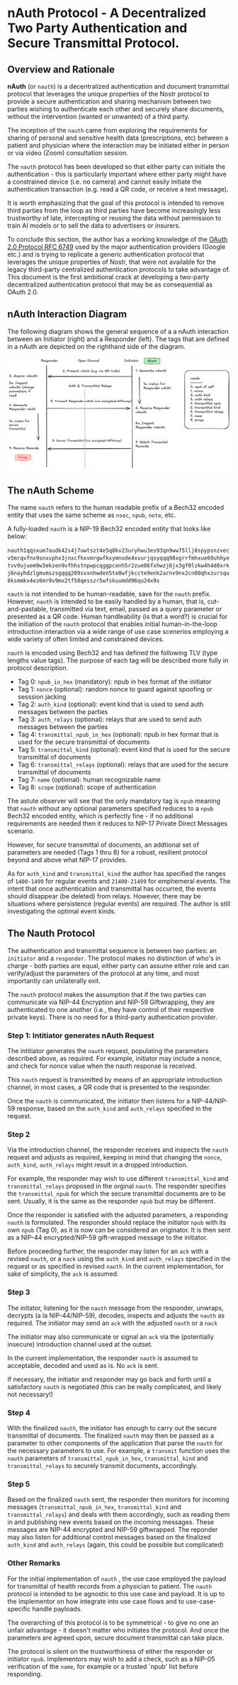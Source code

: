 # nAuth Protocol - A Decentralized Two Party Authentication and Secure Transmittal Protocol.

## Overview and Rationale

**nAuth** (or `nauth`) is a decentralized authentication and document transmittal protocol that leverages the unique properties of the Nostr protocol to provide a secure authentication and sharing mechanism between two parties wishing to authenticate each other and securely share documents, without the intervention (wanted or unwanted) of a third party.

The inception of the `nauth` came from exploring the requirements for sharing of personal and sensitive health data (prescriptions, etc) between a patient and physician where the interaction may be initiated either in person or via video (Zoom) consultation session. 

The `nauth` protocol has been developed so that either party can initiate the authentication - this is particularly important where either party might have a constrained device (i.e. no camera) and cannot easily initiate the authentication transaction (e.g. read a QR code, or receive a text message). 

It is worth emphasizing that the goal of this protocol is intended to remove third parties from the loop as third parties have become increasingly less trustworthy of late, intercepting or reusing the data without permission to train AI models or to sell the data to advertisers or insurers. 

To conclude this section, the author has a working knowledge of the [OAuth 2.0 Protocol RFC 6749](https://datatracker.ietf.org/doc/html/rfc6749) used by the major authentication providers (Google etc.) and is trying to replicate a generic authentication protocol that leverages the unique properties of Nostr, that were not available for the legacy third-party centralized authentication protocols to take advantage of. This document is the first ambitional crack at developing a two-party decentralized authentication protocol that may be as consequential as OAuth 2.0.

## nAuth Interaction Diagram
The following diagram shows the general sequence of a a nAuth interaction between an Initiator (right) and a Responder (left). The tags that are defined in a nAuth are depicted on the righthand side of the diagram.

![nAuth Interaction Diagram](./img/nAuth-interaction.png)


## The nAuth Scheme

The name `nauth` refers to the human readable prefix of a Bech32 encoded entity that uses the same scheme as `nsec`, `npub`, `note`, etc.

A fully-loaded `nauth` is a NIP-19 Bech32 encoded entity that looks like below:

`nauth1qqsxum7audk42s4j7uwtszt4e5q8kv23uryhwu3es93qn9ww75llj8spypsnzvecv5mrqvfnx9snxvphx3jnxcfhxvmrgwfkxymnxde4xvurjqsyqqq98xgrrfmhxue69uhhyetvv9ujuem9w3ekzen9vfhhstnpwpcqggpcenh5r2zue06fxhwzj6jx3gf0lzkw4h4d8xrkj6nayhdzlgmvmszsgqqq209svxnhwden5te0wfjkccte9enk2arnv9nx2cn00qhxzursqu8ksmmkv4ez6mr9v9mx2tf58qesszr5wfskuumdd96qu24x9s`

`nauth` is not intended to be human-readable, save for the `nauth` prefix. However, `nauth` is intended to be easily handled by a human, that is, cut-and-pastable, transmitted via text, email, passed as a query parameter or presented as a QR code. Human handleability (is that a word?) is crucial for the initiation of the `nauth` protocol that enables initial human-in-the-loop introduction interaction via a wide range of use case scenerios employing a wide variety of often limited and constrained devices.

`nauth` is encoded using Bech32 and has defined the following TLV (type lengths value tags). The purpose of each tag will be described more fully in protocol description.

- Tag 0: `npub_in_hex` (mandatory): npub in hex format of the initiator
- Tag 1: `nonce` (optional): random nonce to guard against spoofing or sesssion jacking
- Tag 2: `auth_kind` (optional): event kind that is used to send auth messages between the parties
- Tag 3: `auth_relays` (optional): relays that are used to send auth messages between the parties
- Tag 4: `transmittal_npub_in_hex` (optional): npub in hex format that is used for the secure transmittal of documents
- Tag 5: `transmittal_kind` (optional): event kind that is used for the secure transmittal of documents
- Tag 6: `transmittal_relays` (optional): relays that are used for the secure transmittal of documents
- Tag 7: `name` (optional): human recognizable name
- Tag 8: `scope` (optional): scope of authentication

The astute observer will see that the only mandatory tag is `npub` meaning that `nauth` without any optional parameters specified reduces to a `npub` Bech32 encoded entity, which is perfectly fine - if no additional requirements are needed then it reduces to NIP-17 Private Direct Messages scenario. 

However, for secure transmittal of documents, an addtional set of parameters are needed (Tags 1 thru 8) for a robust, resilient protocol beyond and above what NIP-17 provides.

As for `auth_kind` and `transmittal_kind` the author has specified the ranges of `1400-1499` for regular events and `21400-21499` for emphemeral events. The intent that once authentication and transmittal has occurred, the events should disappear (be deleted) from relays. However, there may be situations where persistence (regular events) are required. The author is still investigating the optimal event kinds.

## The Nauth Protocol

The authentication and transmittal sequence is between two parties: an `initiator` and a `responder`. The protocol makes no distinction of who's in charge - both parties are equal, either party can assume either role and can verify/adjust the parameters of the protocol at any time, and most importantly can unilaterally exit. 

The `nauth` protocol makes the assumption that if the two parties can communicate via NIP-44 Encryption and NIP-59 Giftwrapping, they are authenticated to one another (i.e., they have control of their respective private keys). There is no need for a third-party authentication provider.


### Step 1: Intitiator generates nAuth Request

The intitiator generates the `nauth` request, populating the parameters described above, as required. For example, initiator may include a nonce, and check for nonce value when the nauth response is received.

This `nauth` request is transmitted by means of an appropriate introduction channel, in most cases, a QR code that is presented to the responder.

Once the `nauth` is communicated, the initiator then listens for a NIP-44/NIP-59 response, based on the `auth_kind` and `auth_relays` specified in the request.

### Step 2

Via the introduction channel, the responder receives and inspects the `nauth` request and adjusts as required, keeping in mind that changing the `nonce`, `auth_kind`, `auth_relays` might result in a dropped introduction.

For example, the responder may wish to use different `transmittal_kind` and `transmittal_relays` proposed in the orginal `nauth`. The responder specifies the `transmittal_npub` for which the secure transmittal documents are to be sent. Usually, it is the same as the responder `npub` but may be different.

Once the responder is satisfied with the adjusted parameters, a responding `nauth` is formulated.  The responder should replace the initiator `npub` with its own `npub` (Tag 0), as it is now can be considered an originator. It is then sent as a NIP-44 encrypted/NIP-59 gift-wrapped message to the initiator.

Before proceeding further, the responder may listen for an `ack` with a revised `nauth`, or a `nack` using the `auth_kind` and `auth_relays` specified in the request or as specified in revised `nauth`. In the current implementation, for sake of simplicity, the `ack` is assumed.

### Step 3

The initator, listening for the `nauth` message from the responder, unwraps, decrypts (a la NIP-44/NIP-59), decodes, inspects and adjusts the `nauth` as required. The initiator may send  an `ack` with the adjusted `nauth` or a `nack` 

The initiator may also communicate or signal an `ack` via the (potentially insecure) introduction channel used at the outset.

In the current implementation, the responder `nauth` is assumed to acceptable, decoded and used as is. No `ack` is sent.

If necessary, the initiator and responder may go back and forth until a satisfactory `nauth` is negotiated (this can be really complicated, and likely not necessary!)

### Step 4

With the finalized `nauth`, the initiator has enough to carry out the secure transmittal of documents. The finalized `nauth` may then be passed as a parameter to other components of the application that parse the `nauth` for the necessary parameters to use. For example, a `transmit` function uses the `nauth` parameters of `transmittal_npub_in_hex`, `transmittal_kind` and `transmittal_relays` to securely transmit documents, accordingly.

### Step 5

Based on the finalized `nauth` sent, the responder then monitors for incoming messages (`transmittal_npub_in_hex`, `transmittal_kind` and `transmittal_relays`) and deals with them accordingly, such as reading them in and publishing new events based on the incoming messages. These messages are NIP-44 encrypted and NIP-59 giftwrapped. The reponder may also listen for additional control messages based on the finalized `auth_kind` and `auth_relays` (again, this could be possible but complicated)


### Other Remarks

For the initial implementation of `nauth` , the use case employed the payload for transmittal of health records from a physician to patient. The `nauth` protocol is intended to be agnostic to this use case and payload. It is up to the implementor on how integrate into use case flows and to use-case-specific handle payloads.

The overarching of this protocol is to be symmetrical - to give no one an unfair advantage - it doesn't matter who initiates the protocol. And once the parameters are agreed upon, secure document transmittal can take place.

The protocol is silent on the trustworthiness of either the responder or initiator `npub`. Implementors may wish to add a check, such as a NIP-05 verification of the `name`, for example or a trusted `npub' list before responding.